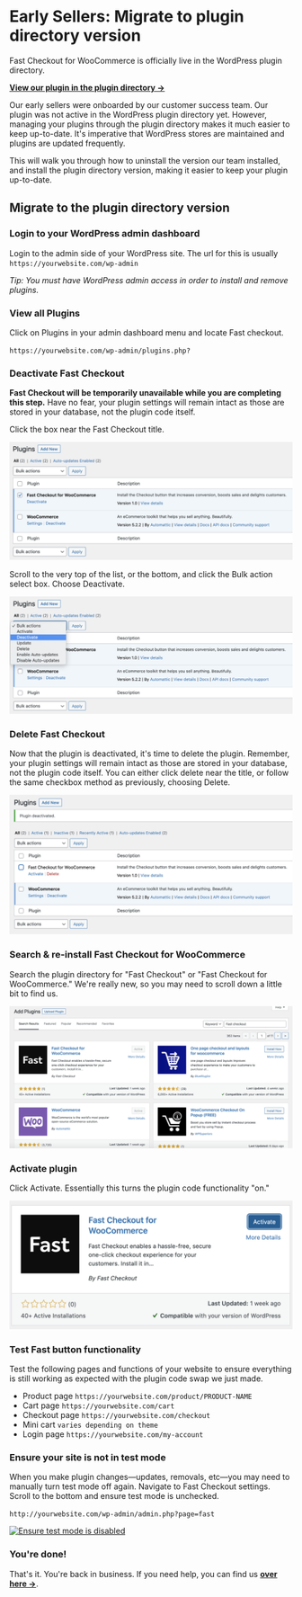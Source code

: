 # Early Sellers: Migrate to plugin directory version

Fast Checkout for WooCommerce is officially live in the WordPress plugin directory. 

[**View our plugin in the plugin directory →**](https://wordpress.org/plugins/fast-checkout-for-woocommerce/)

Our early sellers were onboarded by our customer success team. Our plugin was not active in the WordPress plugin directory yet. However, managing your plugins through the plugin directory makes it much easier to keep up-to-date. It's imperative that WordPress stores are maintained and plugins are updated frequently. 

This will walk you through how to uninstall the version our team installed, and install the plugin directory version, making it easier to keep your plugin up-to-date.

## Migrate to the plugin directory version

### Login to your WordPress admin dashboard
Login to the admin side of your WordPress site. The url for this is usually `https://yourwebsite.com/wp-admin` 

*Tip: You must have WordPress admin access in order to install and remove plugins.*

### View all Plugins
Click on Plugins in your admin dashboard menu and locate Fast checkout.

`https://yourwebsite.com/wp-admin/plugins.php? `

### Deactivate Fast Checkout 

**Fast Checkout will be temporarily unavailable while you are completing this step.** Have no fear, your plugin settings will remain intact as those are stored in your database, not the plugin code itself.

Click the box near the Fast Checkout title. 

![Select Fast Checkout plugin](images/woocommerce/select-fast-checkout-plugin.png)

Scroll to the very top of the list, or the bottom, and click the Bulk action select box. Choose Deactivate.

![Deactivate Fast Checkout plugin](images/woocommerce/deactivate-fast-checkout-plugin.png)

### Delete Fast Checkout
Now that the plugin is deactivated, it's time to delete the plugin. Remember, your plugin settings will remain intact as those are stored in your database, not the plugin code itself. You can either click delete near the title, or follow the same checkbox method as previously, choosing Delete.

![Delete Fast Checkout plugin](images/woocommerce/delete-fast-checkout-plugin.png)

### Search & re-install Fast Checkout for WooCommerce
Search the plugin directory for "Fast Checkout" or "Fast Checkout for WooCommerce." We're really new, so you may need to scroll down a little bit to find us. 

![Search Fast Checkout for WooCommerce](images/woocommerce/add-plugin-from-directory.png)

### Activate plugin
Click Activate. Essentially this turns the plugin code functionality "on."

![Activate plugin](images/woocommerce/activate-plugin.png)

### Test Fast button functionality
Test the following pages and functions of your website to ensure everything is still working as expected with the plugin code swap we just made.

* Product page `https://yourwebsite.com/product/PRODUCT-NAME`
* Cart page `https://yourwebsite.com/cart`
* Checkout page `https://yourwebsite.com/checkout`
* Mini cart `varies depending on theme`
* Login page `https://yourwebsite.com/my-account`

### Ensure your site is not in test mode
When you make plugin changes—updates, removals, etc—you may need to manually turn test mode off again. Navigate to Fast Checkout settings. Scroll to the bottom and ensure test mode is unchecked. 

`http://yourwebsite.com/wp-admin/admin.php?page=fast`

[![Ensure test mode is disabled](https://www.dropbox.com/s/6683zaqc0u9xca7/turn-off-test-mode.png?raw=1)](https://www.dropbox.com/s/6683zaqc0u9xca7/turn-off-test-mode.png?raw=1)

### You're done!
That's it. You're back in business. If you need help, you can find us [**over here →**](https://help.fast.co/hc/en-us). 
